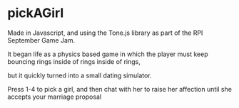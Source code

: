 # pickAGirl

Made in Javascript, and using the Tone.js library as part of the RPI September Game Jam.

It began life as a physics based game in which the player must keep bouncing rings inside of rings inside of rings,

but it quickly turned into a small dating simulator.

Press 1-4 to pick a girl, and then chat with her to raise her affection until she accepts your marriage proposal
